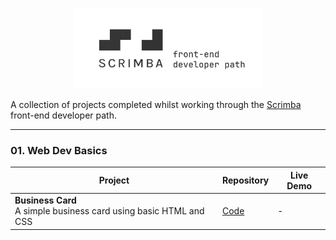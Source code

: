 <p align="center"><img src="./assets/header.png" alt="reb84-the-odin-project" width="300"/></p>

A collection of projects completed whilst working through the [Scrimba](https://scrimba.com) front-end developer path.

---

### 01. Web Dev Basics
| Project | Repository | Live Demo |
| ----------------------- | --------------------------------------- | ---------- |
| **Business Card**<br>A simple business card using basic HTML and CSS | [Code](./01-business-card) | -

